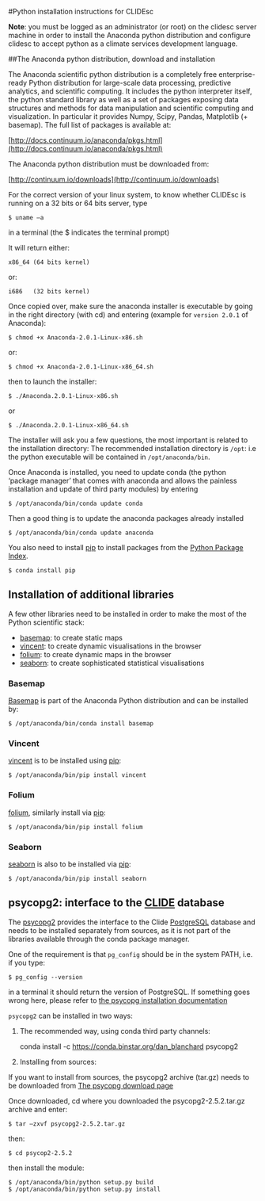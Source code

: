#Python installation instructions for CLIDEsc

**Note**: you must be logged as an administrator (or root) on the clidesc server machine in order to install the Anaconda python distribution and configure clidesc to accept python as a climate services development language.

##The Anaconda python distribution, download and installation

The Anaconda scientific python distribution is a completely free enterprise-ready Python distribution for large-scale data processing, predictive analytics, and scientific computing. It includes the python interpreter itself, the python standard library as well as a set of packages exposing data structures and methods for data manipulation and scientific computing and visualization. In particular it provides Numpy, Scipy, Pandas, Matplotlib (+ basemap). The full list of packages is available at: 

[http://docs.continuum.io/anaconda/pkgs.html](http://docs.continuum.io/anaconda/pkgs.html)

The Anaconda python distribution must be downloaded from: 

[http://continuum.io/downloads](http://continuum.io/downloads)

For the correct version of your linux system, to know whether CLIDEsc is running on a 32 bits or 64 bits server, type 

```
$ uname –a 
```

in a terminal (the $ indicates the terminal prompt)

It will return either: 

    x86_64 (64 bits kernel)

or: 

    i686   (32 bits kernel)

Once copied over, make sure the anaconda installer is executable by going in the right directory (with cd) and entering (example for ```version 2.0.1``` of Anaconda):

    $ chmod +x Anaconda-2.0.1-Linux-x86.sh

or:

    $ chmod +x Anaconda-2.0.1-Linux-x86_64.sh

then to launch the installer:

    $ ./Anaconda.2.0.1-Linux-x86.sh

or

    $ ./Anaconda.2.0.1-Linux-x86_64.sh

The installer will ask you a few questions, the most important is related to the installation directory: The recommended installation directory is ```/opt```: i.e the python executable will be contained in ```/opt/anaconda/bin```. 

Once Anaconda is installed, you need to update conda (the python ‘package manager’ that comes with anaconda and allows the painless installation and update of third party modules) by entering 

    $ /opt/anaconda/bin/conda update conda

Then a good thing is to update the anaconda packages already installed 

    $ /opt/anaconda/bin/conda update anaconda

You also need to install [pip](https://github.com/pypa/pip) to install packages from the [Python Package Index](http://pypi.python.org/pypi).

    $ conda install pip 

## Installation of additional libraries

A few other libraries need to be installed in order to make the most of the Python scientific stack: 

+ [basemap](http://matplotlib.org/basemap/): to create static maps
+ [vincent](http://vincent.readthedocs.org/en/latest/): to create dynamic visualisations in the browser 
+ [folium](https://github.com/wrobstory/folium): to create dynamic maps in the browser
+ [seaborn](http://web.stanford.edu/~mwaskom/software/seaborn/): to create sophisticated statistical visualisations

### Basemap 

[Basemap](http://matplotlib.org/basemap/) is part of the Anaconda Python distribution and can be installed by: 

    $ /opt/anaconda/bin/conda install basemap 

### Vincent

[vincent](http://vincent.readthedocs.org/en/latest/) is to be installed using [pip](https://github.com/pypa/pip): 

    $ /opt/anaconda/bin/pip install vincent 

### Folium

[folium](https://github.com/wrobstory/folium), similarly install via [pip](https://github.com/pypa/pip): 

    $ /opt/anaconda/bin/pip install folium 

### Seaborn

[seaborn](http://web.stanford.edu/~mwaskom/software/seaborn/) is also to be installed via [pip](https://github.com/pypa/pip): 

    $ /opt/anaconda/bin/pip install seaborn 

## psycopg2: interface to the [CLIDE](http://www.bom.gov.au/climate/pacific/about-clide.shtml) database

The [psycopg2](http://initd.org/psycopg/) provides the interface to the Clide [PostgreSQL](http://www.postgresql.org/) database and needs to be installed separately from sources, as it is not part of the libraries available through the conda package manager. 

One of the requirement is that ```pg_config``` should be in the system PATH, i.e. if you type:

    $ pg_config --version 

in a terminal it should return the version of PostgreSQL. If something goes wrong here, please refer to [the psycopg installation documentation](http://initd.org/psycopg/docs/install.html#install-from-source)

```psycopg2``` can be installed in two ways: 

1. The recommended way, using conda third party channels: 
        
    conda install -c https://conda.binstar.org/dan_blanchard psycopg2

2. Installing from sources: 

If you want to install from sources, the psycopg2 archive (tar.gz) needs to be downloaded from [The psycopg download page](http://initd.org/psycopg/download/)

Once downloaded, cd where you downloaded the psycopg2-2.5.2.tar.gz archive and enter:

    $ tar –zxvf psycopg2-2.5.2.tar.gz 

then: 

    $ cd psycop2-2.5.2

then install the module: 

    $ /opt/anaconda/bin/python setup.py build 
    $ /opt/anaconda/bin/python setup.py install

